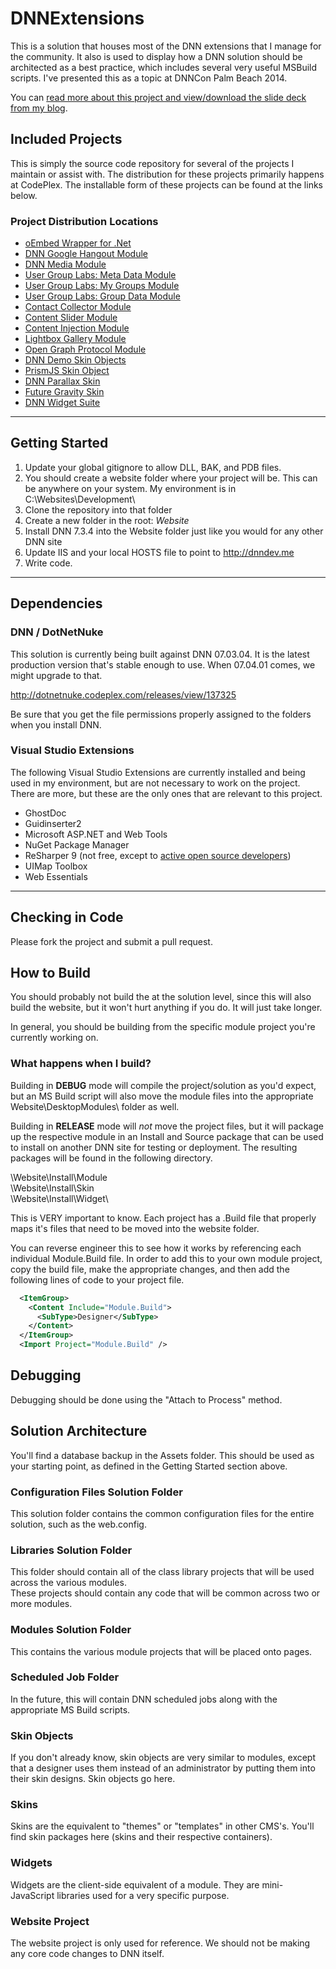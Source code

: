 # DNNExtensions

This is a solution that houses most of the DNN extensions that I manage for the community. It also is 
used to display how a DNN solution should be architected as a best practice, which includes several 
very useful MSBuild scripts.  I've presented this as a topic at DNNCon Palm Beach 2014. 

You can [read more about this project and view/download the slide deck from my blog](http://www.willstrohl.com/Blog/PostId/731/DNNCon-Presentation-Flexible-Project-Setup-for-Teams-and-Complicated-Applications).

## Included Projects

This is simply the source code repository for several of the projects I maintain or assist with. The 
distribution for these projects primarily happens at CodePlex.  The installable form of these projects 
can be found at the links below.

### Project Distribution Locations

* [oEmbed Wrapper for .Net](https://oembed.codeplex.com/)
* [DNN Google Hangout Module](https://dnnhangout.codeplex.com/)
* [DNN Media Module](https://dnnmedia.codeplex.com/)
* [User Group Labs: Meta Data Module](https://dnngroupmetadata.codeplex.com/)
* [User Group Labs: My Groups Module](https://dnnmygroups.codeplex.com/)
* [User Group Labs: Group Data Module](https://usergroupdata.codeplex.com/)
* [Contact Collector Module](https://wnscontact.codeplex.com/)
* [Content Slider Module](https://dnncontentslider.codeplex.com/)
* [Content Injection Module](https://wnsinj.codeplex.com/)
* [Lightbox Gallery Module](https://wnslightbox.codeplex.com/)
* [Open Graph Protocol Module](https://dnnopengraph.codeplex.com/)
* [DNN Demo Skin Objects](https://dnndemoso.codeplex.com/)
* [PrismJS Skin Object](https://dnnprismjs.codeplex.com/)
* [DNN Parallax Skin](https://dnnparallax.codeplex.com/)
* [Future Gravity Skin](https://futuregravity.codeplex.com/)
* [DNN Widget Suite](https://dnnwidgets.codeplex.com/)

---

## Getting Started

1. Update your global gitignore to allow DLL, BAK, and PDB files.
2. You should create a website folder where your project will be. This can be anywhere on your system.  My environment is in 
C:\Websites\Development\
3. Clone the repository into that folder
4. Create a new folder in the root:  _Website_
5. Install DNN 7.3.4 into the Website folder just like you would for any other DNN site
6. Update IIS and your local HOSTS file to point to http://dnndev.me
7. Write code.

---

## Dependencies

### DNN / DotNetNuke

This solution is currently being built against DNN 07.03.04.  It is the latest production version that's stable 
enough to use. When 07.04.01 comes, we might upgrade to that.

http://dotnetnuke.codeplex.com/releases/view/137325

Be sure that you get the file permissions properly assigned to the folders when you install DNN.

### Visual Studio Extensions

The following Visual Studio Extensions are currently installed and being used in my environment, but are not 
necessary to work on the project.  There are more, but these are the only ones that are relevant to this project.

* GhostDoc
* Guidinserter2
* Microsoft ASP.NET and Web Tools
* NuGet Package Manager
* ReSharper 9 (not free, except to [active open source developers](https://www.jetbrains.com/eforms/openSourceRequest.action?licenseRequest=RSOSL))
* UIMap Toolbox
* Web Essentials

---

## Checking in Code

Please fork the project and submit a pull request.

## How to Build

You should probably not build the at the solution level, since this will also build the website, but it won't 
hurt anything if you do.  It will just take longer.

In general, you should be building from the specific module project you're currently working on.

### What happens when I build?

Building in __DEBUG__ mode will compile the project/solution as you'd expect, but an MS Build script will also 
move the module files into the appropriate Website\DesktopModules\ folder as well.  

Building in __RELEASE__ mode will _not_ move the project files, but it will package up the respective module 
in an Install and Source package that can be used to install on another DNN site for testing or deployment. The 
resulting packages will be found in the following directory.

\Website\Install\Module\
\Website\Install\Skin\
\Website\Install\Widget\

This is VERY important to know.  Each project has a .Build file that properly maps it's files that need to 
be moved into the website folder.  

You can reverse engineer this to see how it works by referencing each individual Module.Build file.  In order 
to add this to your own module project, copy the build file, make the appropriate changes, and then add the 
following lines of code to your project file.

```xml
  <ItemGroup> 
    <Content Include="Module.Build"> 
      <SubType>Designer</SubType> 
    </Content> 
  </ItemGroup> 
  <Import Project="Module.Build" /> 
```

## Debugging

Debugging should be done using the "Attach to Process" method.

## Solution Architecture

You'll find a database backup in the Assets folder.  This should be used as your starting point, as defined in 
the Getting Started section above.

### Configuration Files Solution Folder

This solution folder contains the common configuration files for the entire solution, such as the web.config.

### Libraries Solution Folder

This folder should contain all of the class library projects that will be used across the various modules.  
These projects should contain any code that will be common across two or more modules.

### Modules Solution Folder

This contains the various module projects that will be placed onto pages.

### Scheduled Job Folder

In the future, this will contain DNN scheduled jobs along with the appropriate MS Build scripts.

### Skin Objects

If you don't already know, skin objects are very similar to modules, except that a designer uses them 
instead of an administrator by putting them into their skin designs.  Skin objects go here.

### Skins

Skins are the equivalent to "themes" or "templates" in other CMS's.  You'll find skin packages 
here (skins and their respective containers).  

### Widgets

Widgets are the client-side equivalent of a module.  They are mini-JavaScript libraries used for 
a very specific purpose.  

### Website Project

The website project is only used for reference.  We should not be making any core code changes to DNN itself.
